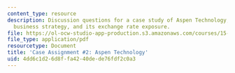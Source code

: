 ```yaml
---
content_type: resource
description: Discussion questions for a case study of Aspen Technology, Inc., its
  business strategy, and its exchange rate exposure.
file: https://ol-ocw-studio-app-production.s3.amazonaws.com/courses/15-997-practice-of-finance-advanced-corporate-risk-management-spring-2009/4dd6c1d26d8ffa4240dede76fdf2c0a3_MIT15_997s09_assn02_case02.pdf
file_type: application/pdf
resourcetype: Document
title: 'Case Assignment #2: Aspen Technology'
uid: 4dd6c1d2-6d8f-fa42-40de-de76fdf2c0a3
---
```

